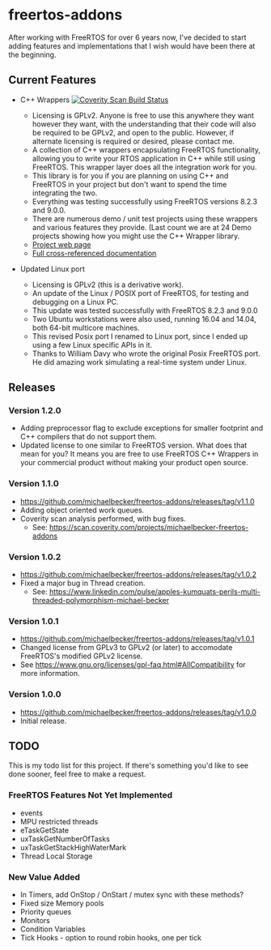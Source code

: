 # freertos-addons

After working with FreeRTOS for over 6 years now, I've decided to start adding features and implementations that I wish would have been there at the beginning. 

## Current Features

+ C++ Wrappers [![Coverity Scan Build Status](https://scan.coverity.com/projects/9669/badge.svg)](https://scan.coverity.com/projects/michaelbecker-freertos-addons)
  - Licensing is GPLv2. Anyone is free to use this anywhere they want however they want, with the understanding that their code will also be required to be GPLv2, and open to the public. However, if alternate licensing is required or desired, please contact me. 
  - A collection of C++ wrappers encapsulating FreeRTOS functionality, allowing you to write your RTOS application in C++ while still using FreeRTOS. This wrapper layer does all the integration work for you.
  - This library is for you if you are planning on using C++ and FreeRTOS in your project but don't want to spend the time integrating the two.
  - Everything was testing successfully using FreeRTOS versions 8.2.3 and 9.0.0.
  - There are numerous demo / unit test projects using these wrappers and various features they provide. (Last count we are at 24 Demo projects showing how you might use the C++ Wrapper library.
  - [Project web page](http://michaelbecker.github.io/freertos-addons/)
  - [Full cross-referenced documentation](http://michaelbecker.github.io/freertos-addons/docs/html/index.html)

+ Updated Linux port
  - Licensing is GPLv2 (this is a derivative work).
  - An update of the Linux / POSIX port of FreeRTOS, for testing and debugging on a Linux PC.
  - This update was tested successfully with FreeRTOS 8.2.3 and 9.0.0 
  - Two Ubuntu workstations were also used, running 16.04 and 14.04, both 64-bit multicore machines. 
  - This revised Posix port I renamed to Linux port, since I ended up using a few Linux specific APIs in it.
  - Thanks to William Davy who wrote the original Posix FreeRTOS port. He did amazing work simulating a real-time system under Linux.


## Releases

### Version 1.2.0
+ Adding preprocessor flag to exclude exceptions for smaller footprint and C++ compilers that do not support them.
+ Updated license to one similar to FreeRTOS version. What does that mean for you? It means you are free to use FreeRTOS C++ Wrappers in your commercial product without making your product open source.

### Version 1.1.0 
+ https://github.com/michaelbecker/freertos-addons/releases/tag/v1.1.0
+ Adding object oriented work queues.
+ Coverity scan analysis performed, with bug fixes.
  - See: https://scan.coverity.com/projects/michaelbecker-freertos-addons

### Version 1.0.2
+ https://github.com/michaelbecker/freertos-addons/releases/tag/v1.0.2
+ Fixed a major bug in Thread creation.
  - See: https://www.linkedin.com/pulse/apples-kumquats-perils-multi-threaded-polymorphism-michael-becker

### Version 1.0.1
+ https://github.com/michaelbecker/freertos-addons/releases/tag/v1.0.1
+ Changed license from GPLv3 to GPLv2 (or later) to accomodate FreeRTOS's modified GPLv2 license.
+ See https://www.gnu.org/licenses/gpl-faq.html#AllCompatibility for more information.

### Version 1.0.0 
+ https://github.com/michaelbecker/freertos-addons/releases/tag/v1.0.0
+ Initial release.

## TODO

This is my todo list for this project. If there's something you'd like to see done sooner, feel free to make a request.

### FreeRTOS Features Not Yet Implemented
+ events
+ MPU restricted threads
+ eTaskGetState
+ uxTaskGetNumberOfTasks
+ uxTaskGetStackHighWaterMark
+ Thread Local Storage

### New Value Added
+ In Timers, add OnStop / OnStart / mutex sync with these methods?
+ Fixed size Memory pools
+ Priority queues
+ Monitors 
+ Condition Variables
+ Tick Hooks - option to round robin hooks, one per tick


